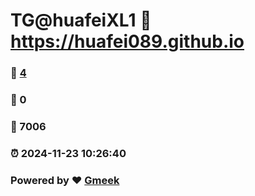# TG@huafeiXL1 :link: https://huafei089.github.io 
### :page_facing_up: [4](https://huafei089.github.io/tag.html) 
### :speech_balloon: 0 
### :hibiscus: 7006 
### :alarm_clock: 2024-11-23 10:26:40 
### Powered by :heart: [Gmeek](https://github.com/Meekdai/Gmeek)
